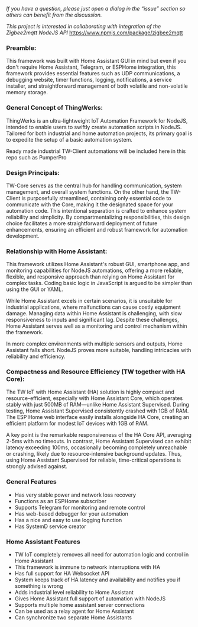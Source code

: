 *If you have a question, please just open a dialog in the “issue” section so others can benefit from the discussion.*

*This project is interested in collaborating with integration of the Zigbee2mqtt NodeJS API* https://www.npmjs.com/package/zigbee2mqtt 

### Preamble:
This framework was built with Home Assistant GUI in mind but even if you don't require Home Assistant, Telegram, or ESPHome integration, this framework provides essential features such as UDP communications, a debugging website, timer functions, logging, notifications, a service installer, and straightforward management of both volatile and non-volatile memory storage.

### General Concept of ThingWerks:
ThingWerks is an ultra-lightweight IoT Automation Framework for NodeJS, intended to enable users to swiftly create automation scripts in NodeJS. Tailored for both industrial and home automation projects, its primary goal is to expedite the setup of a basic automation system.

Ready made industrial TW-Client automations will be included here in this repo such as PumperPro

### Design Principals:
TW-Core serves as the central hub for handling communication, system management, and overall system functions. On the other hand, the TW-Client is purposefully streamlined, containing only essential code to communicate with the Core, making it the designated space for your automation code. This intentional separation is crafted to enhance system reliability and simplicity. By compartmentalizing responsibilities, this design choice facilitates a more straightforward deployment of future enhancements, ensuring an efficient and robust framework for automation development.

### Relationship with Home Assistant:
This framework utilizes Home Assistant's robust GUI, smartphone app, and monitoring capabilities for NodeJS automations, offering a more reliable, flexible, and responsive approach than relying on Home Assistant for complex tasks. Coding basic logic in JavaScript is argued to be simpler than using the GUI or YAML.

While Home Assistant excels in certain scenarios, it is unsuitable for industrial applications, where malfunctions can cause costly equipment damage. Managing data within Home Assistant is challenging, with slow responsiveness to inputs and significant lag. Despite these challenges, Home Assistant serves well as a monitoring and control mechanism within the framework.

In more complex environments with multiple sensors and outputs, Home Assistant falls short. NodeJS proves more suitable, handling intricacies with reliability and efficiency.

### Compactness and Resource Efficiency (TW together with HA Core):

The TW IoT with Home Assistant (HA) solution is highly compact and resource-efficient, especially with Home Assistant Core, which operates stably with just 500MB of RAM—unlike Home Assistant Supervised. During testing, Home Assistant Supervised consistently crashed with 1GB of RAM. The ESP Home web interface easily installs alongside HA Core, creating an efficient platform for modest IoT devices with 1GB of RAM.

A key point is the remarkable responsiveness of the HA Core API, averaging 2-5ms with no timeouts. In contrast, Home Assistant Supervised can exhibit latency exceeding 100ms, occasionally becoming completely unreachable or crashing, likely due to resource-intensive background updates. Thus, using Home Assistant Supervised for reliable, time-critical operations is strongly advised against.

### General Features
* Has very stable power and network loss recovery 
* Functions as an ESPHome subscriber
* Supports Telegram for monitoring and remote control
* Has web-based debugger for your automation
* Has a nice and easy to use logging function
* Has SystemD service creator

### Home Assistant Features
* TW IoT completely removes all need for automation logic and control in Home Assistant
* This framework is immune to network interruptions with HA
* Has full support for HA Websocket API
* System keeps track of HA latency and availability and notifies you if something is wrong
* Adds industrial level reliability to Home Assistant
* Gives Home Assistant full support of automation with NodeJS
* Supports multiple home assistant server connections
* Can be used as a relay agent for Home Assistant
* Can synchronize two separate Home Assistants
